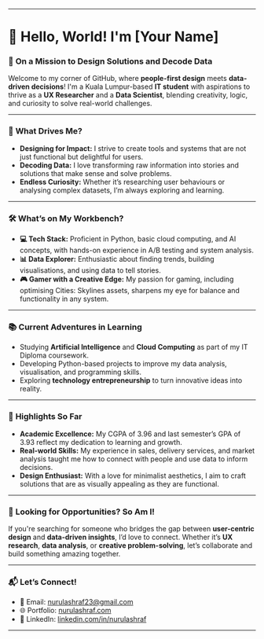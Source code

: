 
---

# 👋 Hello, World! I'm [Your Name]  

### 🎯 **On a Mission to Design Solutions and Decode Data**  

Welcome to my corner of GitHub, where **people-first design** meets **data-driven decisions**! I'm a Kuala Lumpur-based **IT student** with aspirations to thrive as a **UX Researcher** and a **Data Scientist**, blending creativity, logic, and curiosity to solve real-world challenges.  

---

### 🚀 **What Drives Me?**  
- **Designing for Impact:** I strive to create tools and systems that are not just functional but delightful for users.  
- **Decoding Data:** I love transforming raw information into stories and solutions that make sense and solve problems.  
- **Endless Curiosity:** Whether it’s researching user behaviours or analysing complex datasets, I’m always exploring and learning.  

---

### 🛠️ **What’s on My Workbench?**  
- **💻 Tech Stack:** Proficient in Python, basic cloud computing, and AI concepts, with hands-on experience in A/B testing and system analysis.  
- **📊 Data Explorer:** Enthusiastic about finding trends, building visualisations, and using data to tell stories.  
- **🎮 Gamer with a Creative Edge:** My passion for gaming, including optimising Cities: Skylines assets, sharpens my eye for balance and functionality in any system.  

---

### 📚 **Current Adventures in Learning**  
- Studying **Artificial Intelligence** and **Cloud Computing** as part of my IT Diploma coursework.  
- Developing Python-based projects to improve my data analysis, visualisation, and programming skills.  
- Exploring **technology entrepreneurship** to turn innovative ideas into reality.  

---

### 🌟 **Highlights So Far**  
- **Academic Excellence:** My CGPA of 3.96 and last semester’s GPA of 3.93 reflect my dedication to learning and growth.  
- **Real-world Skills:** My experience in sales, delivery services, and market analysis taught me how to connect with people and use data to inform decisions.  
- **Design Enthusiast:** With a love for minimalist aesthetics, I aim to craft solutions that are as visually appealing as they are functional.  

---

### 🎯 **Looking for Opportunities? So Am I!**  
If you're searching for someone who bridges the gap between **user-centric design** and **data-driven insights**, I’d love to connect. Whether it’s **UX research**, **data analysis**, or **creative problem-solving**, let’s collaborate and build something amazing together.  

---

### 📬 **Let’s Connect!**  
- 📧 Email: nurulashraf23@gmail.com  
- 🌐 Portfolio: [nurulashraf.com](https://nurulashraf.com/)  
- 💼 LinkedIn: [linkedin.com/in/nurulashraf](https://www.linkedin.com/in/nurulashraf/) 

---
